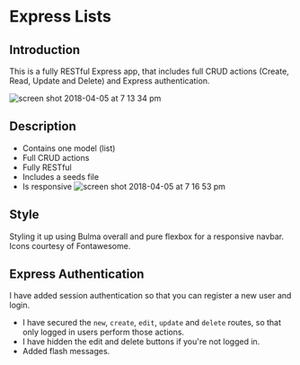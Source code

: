 # Express Lists

## Introduction

This is a fully RESTful Express app, that includes full CRUD actions (Create, Read, Update and Delete) and Express authentication.

![screen shot 2018-04-05 at 7 13 34 pm](https://user-images.githubusercontent.com/29477363/38383908-a3c5015e-3905-11e8-8e45-20bb2aacbc3f.png)

## Description

* Contains one model (list)
* Full CRUD actions
* Fully RESTful
* Includes a seeds file
* Is responsive
![screen shot 2018-04-05 at 7 16 53 pm](https://user-images.githubusercontent.com/29477363/38384031-fe05efde-3905-11e8-9c29-3cbaed093fb2.png)


## Style

Styling it up using Bulma overall and pure flexbox for a responsive navbar. Icons courtesy of Fontawesome.

## Express Authentication

I have added session authentication so that you can register a new user and login. 

* I have secured the `new`, `create`, `edit`, `update` and `delete` routes, so that only logged in users perform those actions.
* I have hidden the edit and delete buttons if you're not logged in.
* Added flash messages.


